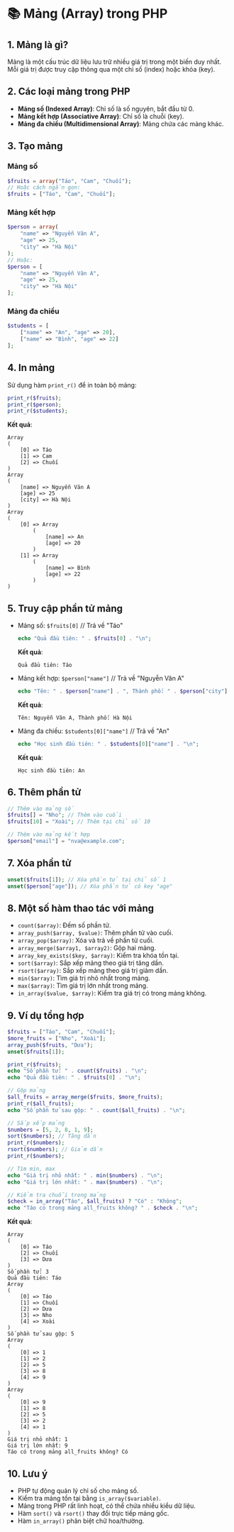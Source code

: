 # 📚 Mảng (Array) trong PHP

## 1. Mảng là gì?
Mảng là một cấu trúc dữ liệu lưu trữ nhiều giá trị trong một biến duy nhất. Mỗi giá trị được truy cập thông qua một chỉ số (index) hoặc khóa (key).

## 2. Các loại mảng trong PHP
- **Mảng số (Indexed Array)**: Chỉ số là số nguyên, bắt đầu từ 0.
- **Mảng kết hợp (Associative Array)**: Chỉ số là chuỗi (key).
- **Mảng đa chiều (Multidimensional Array)**: Mảng chứa các mảng khác.

## 3. Tạo mảng
### Mảng số
```php
$fruits = array("Táo", "Cam", "Chuối");
// Hoặc cách ngắn gọn:
$fruits = ["Táo", "Cam", "Chuối"];
```

### Mảng kết hợp
```php
$person = array(
    "name" => "Nguyễn Văn A",
    "age" => 25,
    "city" => "Hà Nội"
);
// Hoặc:
$person = [
    "name" => "Nguyễn Văn A",
    "age" => 25,
    "city" => "Hà Nội"
];
```

### Mảng đa chiều
```php
$students = [
    ["name" => "An", "age" => 20],
    ["name" => "Bình", "age" => 22]
];
```

## 4. In mảng
Sử dụng hàm `print_r()` để in toàn bộ mảng:
```php
print_r($fruits);
print_r($person);
print_r($students);
```
**Kết quả**:
```
Array
(
    [0] => Táo
    [1] => Cam
    [2] => Chuối
)
Array
(
    [name] => Nguyễn Văn A
    [age] => 25
    [city] => Hà Nội
)
Array
(
    [0] => Array
        (
            [name] => An
            [age] => 20
        )
    [1] => Array
        (
            [name] => Bình
            [age] => 22
        )
)
```

## 5. Truy cập phần tử mảng
- Mảng số: `$fruits[0]` // Trả về "Táo"
  ```php
  echo "Quả đầu tiên: " . $fruits[0] . "\n";
  ```
  **Kết quả**:
  ```
  Quả đầu tiên: Táo
  ```

- Mảng kết hợp: `$person["name"]` // Trả về "Nguyễn Văn A"
  ```php
  echo "Tên: " . $person["name"] . ", Thành phố: " . $person["city"] . "\n";
  ```
  **Kết quả**:
  ```
  Tên: Nguyễn Văn A, Thành phố: Hà Nội
  ```

- Mảng đa chiều: `$students[0]["name"]` // Trả về "An"
  ```php
  echo "Học sinh đầu tiên: " . $students[0]["name"] . "\n";
  ```
  **Kết quả**:
  ```
  Học sinh đầu tiên: An
  ```

## 6. Thêm phần tử
```php
// Thêm vào mảng số
$fruits[] = "Nho"; // Thêm vào cuối
$fruits[10] = "Xoài"; // Thêm tại chỉ số 10

// Thêm vào mảng kết hợp
$person["email"] = "nva@example.com";
```

## 7. Xóa phần tử
```php
unset($fruits[1]); // Xóa phần tử tại chỉ số 1
unset($person["age"]); // Xóa phần tử có key "age"
```

## 8. Một số hàm thao tác với mảng
- `count($array)`: Đếm số phần tử.
- `array_push($array, $value)`: Thêm phần tử vào cuối.
- `array_pop($array)`: Xóa và trả về phần tử cuối.
- `array_merge($array1, $array2)`: Gộp hai mảng.
- `array_key_exists($key, $array)`: Kiểm tra khóa tồn tại.
- `sort($array)`: Sắp xếp mảng theo giá trị tăng dần.
- `rsort($array)`: Sắp xếp mảng theo giá trị giảm dần.
- `min($array)`: Tìm giá trị nhỏ nhất trong mảng.
- `max($array)`: Tìm giá trị lớn nhất trong mảng.
- `in_array($value, $array)`: Kiểm tra giá trị có trong mảng không.

## 9. Ví dụ tổng hợp
```php
$fruits = ["Táo", "Cam", "Chuối"];
$more_fruits = ["Nho", "Xoài"];
array_push($fruits, "Dưa");
unset($fruits[1]);

print_r($fruits);
echo "Số phần tử: " . count($fruits) . "\n";
echo "Quả đầu tiên: " . $fruits[0] . "\n";

// Gộp mảng
$all_fruits = array_merge($fruits, $more_fruits);
print_r($all_fruits);
echo "Số phần tử sau gộp: " . count($all_fruits) . "\n";

// Sắp xếp mảng
$numbers = [5, 2, 8, 1, 9];
sort($numbers); // Tăng dần
print_r($numbers);
rsort($numbers); // Giảm dần
print_r($numbers);

// Tìm min, max
echo "Giá trị nhỏ nhất: " . min($numbers) . "\n";
echo "Giá trị lớn nhất: " . max($numbers) . "\n";

// Kiểm tra chuỗi trong mảng
$check = in_array("Táo", $all_fruits) ? "Có" : "Không";
echo "Táo có trong mảng all_fruits không? " . $check . "\n";
```
**Kết quả**:
```
Array
(
    [0] => Táo
    [2] => Chuối
    [3] => Dưa
)
Số phần tử: 3
Quả đầu tiên: Táo
Array
(
    [0] => Táo
    [1] => Chuối
    [2] => Dưa
    [3] => Nho
    [4] => Xoài
)
Số phần tử sau gộp: 5
Array
(
    [0] => 1
    [1] => 2
    [2] => 5
    [3] => 8
    [4] => 9
)
Array
(
    [0] => 9
    [1] => 8
    [2] => 5
    [3] => 2
    [4] => 1
)
Giá trị nhỏ nhất: 1
Giá trị lớn nhất: 9
Táo có trong mảng all_fruits không? Có
```

## 10. Lưu ý
- PHP tự động quản lý chỉ số cho mảng số.
- Kiểm tra mảng tồn tại bằng `is_array($variable)`.
- Mảng trong PHP rất linh hoạt, có thể chứa nhiều kiểu dữ liệu.
- Hàm `sort()` và `rsort()` thay đổi trực tiếp mảng gốc.
- Hàm `in_array()` phân biệt chữ hoa/thường.